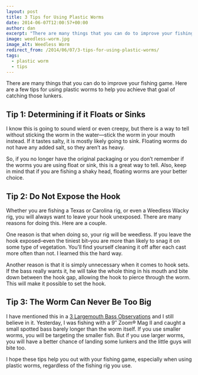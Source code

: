```yaml
---
layout: post
title: 3 Tips for Using Plastic Worms
date: 2014-06-07T12:00:57+00:00
author: dan
excerpt: "There are many things that you can do to improve your fishing game. Here are a few tips for using plastic worms to help you achieve that goal of catching those lunkers."
image: weedless-worm.jpg
image_alt: Weedless Worm
redirect_from: /2014/06/07/3-tips-for-using-plastic-worms/
tags:
  - plastic worm
  - tips
---
```

There are many things that you can do to improve your fishing game. Here are a few tips for using plastic worms to help you achieve that goal of catching those lunkers.

## Tip 1: Determining if it Floats or Sinks

I know this is going to sound wierd or even creepy, but there is a way to tell without sticking the worm in the water&mdash;stick the worm in your mouth instead. If it tastes salty, it is mostly likely going to sink. Floating worms do not have any added salt, so they aren&#8217;t as heavy.

So, if you no longer have the original packaging or you don&#8217;t remember if the worms you are using float or sink, this is a great way to tell. Also, keep in mind that if you are fishing a shaky head, floating worms are your better choice.

## Tip 2: Do Not Expose the Hook

Whether you are fishing a Texas or Carolina rig, or even a Weedless Wacky rig, you will always want to leave your hook unexposed. There are many reasons for doing this. Here are a couple.

One reason is that when doing so, your rig will be weedless. If you leave the hook exposed&ndash;even the tiniest bit&ndash;you are more than likely to snag it on some type of vegetation. You&#8217;ll find yourself cleaning it off after each cast more often than not. I learned this the hard way.

Another reason is that it is simply unnecessary when it comes to hook sets. If the bass really wants it, he will take the whole thing in his mouth and bite down between the hook gap, allowing the hook to pierce through the worm. This will make it possible to set the hook.

## Tip 3: The Worm Can Never Be Too Big

I have mentioned this in a <a href="/3-largemouth-bass-observations/" title="3 Largemouth Bass Observations">3 Largemouth Bass Observations</a> and I still believe in it. Yesterday, I was fishing with a 9&#8243; Zoom&reg; Mag II and caught a small spotted bass barely longer than the worm itself. If you use smaller worms, you will be targeting the smaller fish. But if you use larger worms, you will have a better chance of landing some lunkers and the little guys will bite too.

I hope these tips help you out with your fishing game, especially when using plastic worms, regardless of the fishing rig you use.
